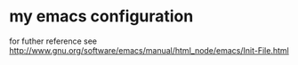 # my emacs configuration

for futher reference
see http://www.gnu.org/software/emacs/manual/html_node/emacs/Init-File.html
